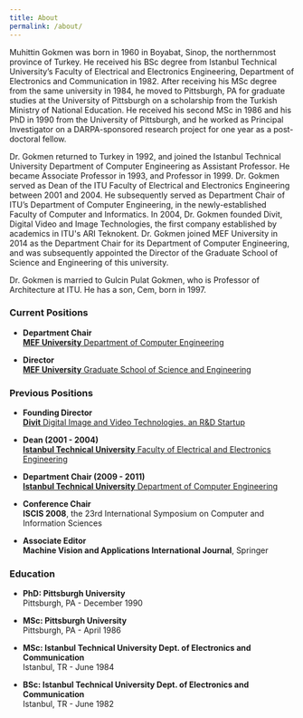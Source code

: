 ```yaml
---
title: About
permalink: /about/
---
```


Muhittin Gokmen was born in 1960 in Boyabat, Sinop, the northernmost province of Turkey. He received his BSc degree from Istanbul Technical University’s Faculty of Electrical and Electronics Engineering, Department of Electronics and Communication in 1982. After receiving his MSc degree from the same university in 1984, he moved to Pittsburgh, PA for graduate studies at the University of Pittsburgh on a scholarship from the Turkish Ministry of National Education. He received his second MSc in 1986 and his PhD in 1990 from the University of Pittsburgh, and he worked as Principal Investigator on a DARPA-sponsored research project for one year as a post-doctoral fellow.

Dr. Gokmen returned to Turkey in 1992, and joined the Istanbul Technical University Department of Computer Engineering as Assistant Professor. He became Associate Professor in 1993, and Professor in 1999. Dr. Gokmen served as Dean of the ITU Faculty of Electrical and Electronics Engineering between 2001 and 2004. He subsequently served as Department Chair of ITU’s Department of Computer Engineering, in the newly-established Faculty of Computer and Informatics. In 2004, Dr. Gokmen founded Divit, Digital Video and Image Technologies, the first company established by academics in ITU's ARI Teknokent. Dr. Gokmen joined MEF University in 2014 as the Department Chair for its Department of Computer Engineering, and was subsequently appointed the Director of the Graduate School of Science and Engineering of this university.

Dr. Gokmen is married to Gulcin Pulat Gokmen, who is Professor of Architecture at ITU. He has a son, Cem, born in 1997.

<!--I enjoy all types of art, be it photography, paintings, sculpture, or even filmmaking. In fact, during my stay in Pittsburgh I took a filmmaking course from Pittsburgh Filmmakers. I especially like watching French festival movies. I have a passion of travelling around the world, yet I am very fond of my hometown(s), Boyabat and Istanbul. I swim and windsurf for sports, and go jogging by the Bosporus when I have time. I have a lovely wife, Gülçin – and an awesome son, Cem, who make my life even more beautiful. As a scientist, I see science as the means to a better future, where life is easier and everyone is equal.-->

### Current Positions

- **Department Chair**  
[**MEF University** Department of Computer Engineering](http://www.mef.edu.tr)

- **Director**  
[**MEF University** Graduate School of Science and Engineering](http://www.mef.edu.tr)

### Previous Positions

- **Founding Director**  
[**Divit** Digital Image and Video Technologies, an R&D Startup](http://www.divitface.com)

- **Dean (2001 - 2004)**  
[**Istanbul Technical University** Faculty of Electrical and Electronics Engineering](http://www.itu.edu.tr)

- **Department Chair (2009 - 2011)**  
[**Istanbul Technical University** Department of Computer Engineering](http://www.itu.edu.tr)

- **Conference Chair**  
**ISCIS 2008**, the 23rd International Symposium on Computer and Information Sciences

- **Associate Editor**  
**Machine Vision and Applications International Journal**, Springer

### Education

- **PhD: Pittsburgh University**  
Pittsburgh, PA - December 1990

- **MSc: Pittsburgh University**  
Pittsburgh, PA - April 1986

- **MSc: Istanbul Technical University Dept. of Electronics and Communication**  
Istanbul, TR - June 1984

- **BSc: Istanbul Technical University Dept. of Electronics and Communication**  
Istanbul, TR - June 1982
